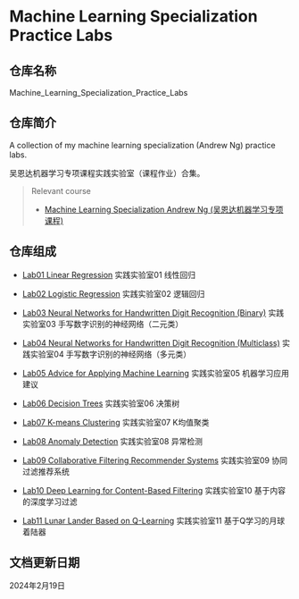 # Machine Learning Specialization Practice Labs

## 仓库名称

Machine_Learning_Specialization_Practice_Labs

## 仓库简介

A collection of my machine learning specialization (Andrew Ng) practice labs.

吴恩达机器学习专项课程实践实验室（课程作业）合集。

> Relevant course
> * [Machine Learning Specialization Andrew Ng (吴恩达机器学习专项课程)](https://www.coursera.org/specializations/machine-learning-introduction)

## 仓库组成

* [Lab01 Linear Regression](Lab01_Linear_Regression)
实践实验室01 线性回归

* [Lab02 Logistic Regression](Lab02_Logistic_Regression)
实践实验室02 逻辑回归

* [Lab03 Neural Networks for Handwritten Digit Recognition (Binary)](Lab03_Neural_Networks_for_Handwritten_Digit_Recognition_Binary)
实践实验室03 手写数字识别的神经网络（二元类）

* [Lab04 Neural Networks for Handwritten Digit Recognition (Multiclass)](Lab04_Neural_Networks_for_Handwritten_Digit_Recognition_Multiclass)
实践实验室04 手写数字识别的神经网络（多元类）

* [Lab05 Advice for Applying Machine Learning](Lab05_Advice_for_Applying_Machine_Learning)
实践实验室05 机器学习应用建议

* [Lab06 Decision Trees](Lab06_Decision_Trees)
实践实验室06 决策树

* [Lab07 K-means Clustering](Lab07_K-means_Clustering)
实践实验室07 K均值聚类

* [Lab08 Anomaly Detection](Lab08_Anomaly_Detection)
实践实验室08 异常检测

* [Lab09 Collaborative Filtering Recommender Systems](Lab09_Collaborative_Filtering_Recommender_Systems)
实践实验室09 协同过滤推荐系统

* [Lab10 Deep Learning for Content-Based Filtering](Lab10_Deep_Learning_for_Content-Based_Filtering)
实践实验室10 基于内容的深度学习过滤

* [Lab11 Lunar Lander Based on Q-Learning](Lab11_Lunar_Lander_Based_on_Q-Learning)
实践实验室11 基于Q学习的月球着陆器

## 文档更新日期

2024年2月19日